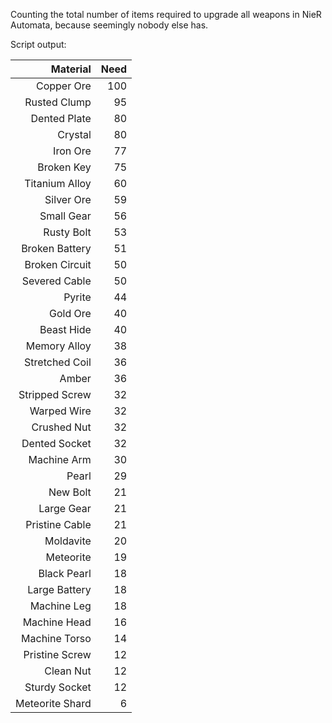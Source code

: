 Counting the total number of items required to upgrade all weapons in NieR Automata, because seemingly nobody else has.

Script output:

| Material | Need |
| ---:| ---:|
|      Copper Ore | 100 |
|    Rusted Clump |  95 |
|    Dented Plate |  80 |
|         Crystal |  80 |
|        Iron Ore |  77 |
|      Broken Key |  75 |
|  Titanium Alloy |  60 |
|      Silver Ore |  59 |
|      Small Gear |  56 |
|      Rusty Bolt |  53 |
|  Broken Battery |  51 |
|  Broken Circuit |  50 |
|   Severed Cable |  50 |
|          Pyrite |  44 |
|        Gold Ore |  40 |
|      Beast Hide |  40 |
|    Memory Alloy |  38 |
|  Stretched Coil |  36 |
|           Amber |  36 |
|  Stripped Screw |  32 |
|     Warped Wire |  32 |
|     Crushed Nut |  32 |
|   Dented Socket |  32 |
|     Machine Arm |  30 |
|           Pearl |  29 |
|        New Bolt |  21 |
|      Large Gear |  21 |
|  Pristine Cable |  21 |
|       Moldavite |  20 |
|       Meteorite |  19 |
|     Black Pearl |  18 |
|   Large Battery |  18 |
|     Machine Leg |  18 |
|    Machine Head |  16 |
|   Machine Torso |  14 |
|  Pristine Screw |  12 |
|       Clean Nut |  12 |
|   Sturdy Socket |  12 |
| Meteorite Shard |   6 |